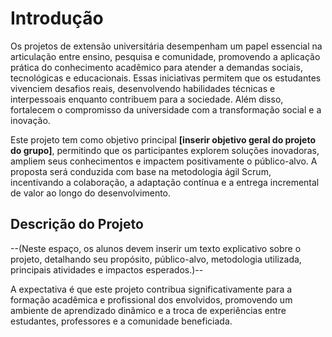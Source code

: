 # Introdução

Os projetos de extensão universitária desempenham um papel essencial na articulação entre ensino, pesquisa e comunidade, promovendo a aplicação prática do conhecimento acadêmico para atender a demandas sociais, tecnológicas e educacionais. Essas iniciativas permitem que os estudantes vivenciem desafios reais, desenvolvendo habilidades técnicas e interpessoais enquanto contribuem para a sociedade. Além disso, fortalecem o compromisso da universidade com a transformação social e a inovação.

Este projeto tem como objetivo principal **[inserir objetivo geral do projeto do grupo]**, permitindo que os participantes explorem soluções inovadoras, ampliem seus conhecimentos e impactem positivamente o público-alvo. A proposta será conduzida com base na metodologia ágil Scrum, incentivando a colaboração, a adaptação contínua e a entrega incremental de valor ao longo do desenvolvimento.

## Descrição do Projeto

--(Neste espaço, os alunos devem inserir um texto explicativo sobre o projeto, detalhando seu propósito, público-alvo, metodologia utilizada, principais atividades e impactos esperados.)--

A expectativa é que este projeto contribua significativamente para a formação acadêmica e profissional dos envolvidos, promovendo um ambiente de aprendizado dinâmico e a troca de experiências entre estudantes, professores e a comunidade beneficiada.



 
